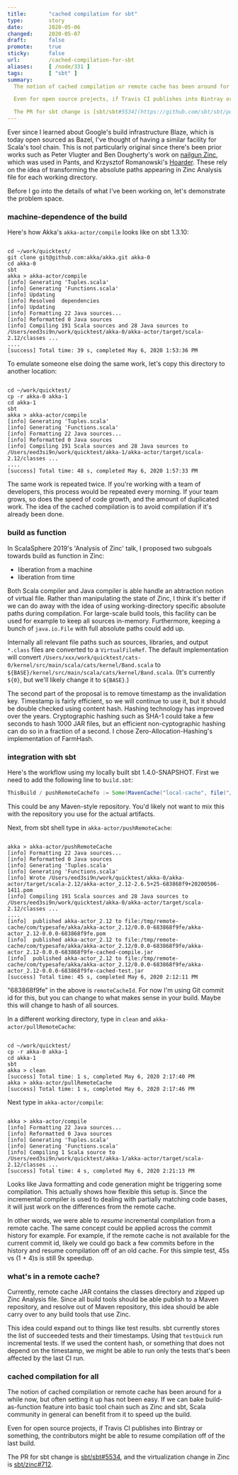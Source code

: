 ```yaml
---
title:       "cached compilation for sbt"
type:        story
date:        2020-05-06
changed:     2020-05-07
draft:       false
promote:     true
sticky:      false
url:         /cached-compilation-for-sbt
aliases:     [ /node/331 ]
tags:        [ "sbt" ]
summary:
  The notion of cached compilation or remote cache has been around for a while now, but often it required the setup has not been easy. If we can bake build-as-function feature into basic tool chain such as Zinc and sbt, Scala community in general can benefit from it to speed up the build.

  Even for open source projects, if Travis CI publishes into Bintray or something, the contributors might be able to resume compilation off of the last build.

  The PR for sbt change is [sbt/sbt#5534](https://github.com/sbt/sbt/pull/5534), and the virtualization change in Zinc is [sbt/zinc#712](https://github.com/sbt/zinc/pull/712).
---
```


Ever since I learned about Google's build infrastructure Blaze, which is today open sourced as Bazel, I've thought of having a similar facility for Scala's tool chain. This is not particularly original since there's been prior works such as Peter Vlugter and Ben Dougherty's work on [nailgun Zinc](https://github.com/typesafehub/zinc/commits/master/src/main/scala/com/typesafe/zinc/SbtAnalysis.scala), which was used in Pants, and Krzysztof Romanowski's [Hoarder](https://github.com/romanowski/hoarder). These rely on the idea of transforming the absolute paths appearing in Zinc Analysis file for each working directory.

Before I go into the details of what I've been working on, let's demonstrate the problem space.

### machine-dependence of the build

Here's how Akka's `akka-actor/compile` looks like on sbt 1.3.10:

<code>
cd ~/work/quicktest/
git clone git@github.com:akka/akka.git akka-0
cd akka-0
sbt
akka > akka-actor/compile
[info] Generating 'Tuples.scala'
[info] Generating 'Functions.scala'
[info] Updating
[info] Resolved  dependencies
[info] Updating
[info] Formatting 22 Java sources...
[info] Reformatted 0 Java sources
[info] Compiling 191 Scala sources and 28 Java sources to /Users/eed3si9n/work/quicktest/akka-0/akka-actor/target/scala-2.12/classes ...
....
[success] Total time: 39 s, completed May 6, 2020 1:53:36 PM
</code>

To emulate someone else doing the same work, let's copy this directory to another location:

<code>
cd ~/work/quicktest/
cp -r akka-0 akka-1
cd akka-1
sbt
akka > akka-actor/compile
[info] Generating 'Tuples.scala'
[info] Generating 'Functions.scala'
[info] Formatting 22 Java sources...
[info] Reformatted 0 Java sources
[info] Compiling 191 Scala sources and 28 Java sources to /Users/eed3si9n/work/quicktest/akka-1/akka-actor/target/scala-2.12/classes ...
....
[success] Total time: 48 s, completed May 6, 2020 1:57:33 PM
</code>

The same work is repeated twice. If you're working with a team of developers, this process would be repeated every morning. If your team grows, so does the speed of code growth, and the amount of duplicated work. The idea of the cached compilation is to avoid compilation if it's already been done.

### build as function

In ScalaSphere 2019's 'Analysis of Zinc' talk, I proposed two subgoals towards build as function in Zinc:

- liberation from a machine
- liberation from time

Both Scala compiler and Java compiler is able handle an abtraction notion of virtual file. Rather than manipulating the state of Zinc, I think it's better if we can do away with the idea of using working-directory specific absolute paths during compilation. For large-scale build tools, this facility can be used for example to keep all sources in-memory. Furthermore, keeping a bunch of `java.io.File` with full absolute paths could add up.

Internally all relevant file paths such as sources, libraries, and output `*.class` files are converted to a `VirtualFileRef`. The default implementation will convert `/Users/xxx/work/quicktest/cats-0/kernel/src/main/scala/cats/kernel/Band.scala` to `${BASE}/kernel/src/main/scala/cats/kernel/Band.scala`. (It's currently `${0}`, but we'll likely change it to `${BASE}`.)

The second part of the proposal is to remove timestamp as the invalidation key. Timestamp is fairly efficient, so we will continue to use it, but it should be double checked using content hash. Hashing technology has improved over the years. Cryptographic hashing such as SHA-1 could take a few seconds to hash 1000 JAR files, but an efficient non-cyptographic hashing can do so in a fraction of a second. I chose Zero-Allocation-Hashing's implementation of FarmHash.

### integration with sbt

Here's the workflow using my locally built sbt 1.4.0-SNAPSHOT. First we need to add the following line to `build.sbt`:

```scala
ThisBuild / pushRemoteCacheTo := Some(MavenCache("local-cache", file("/tmp/remote-cache")))
```

This could be any Maven-style repository. You'd likely not want to mix this with the repository you use for the actual artifacts.

Next, from sbt shell type in  `akka-actor/pushRemoteCache`:

<code>
akka > akka-actor/pushRemoteCache
[info] Formatting 22 Java sources...
[info] Reformatted 0 Java sources
[info] Generating 'Tuples.scala'
[info] Generating 'Functions.scala'
[info] Wrote /Users/eed3si9n/work/quicktest/akka-0/akka-actor/target/scala-2.12/akka-actor_2.12-2.6.5+25-683868f9+20200506-1411.pom
[info] Compiling 191 Scala sources and 28 Java sources to /Users/eed3si9n/work/quicktest/akka-0/akka-actor/target/scala-2.12/classes ...
....
[info]  published akka-actor_2.12 to file:/tmp/remote-cache/com/typesafe/akka/akka-actor_2.12/0.0.0-683868f9fe/akka-actor_2.12-0.0.0-683868f9fe.pom
[info]  published akka-actor_2.12 to file:/tmp/remote-cache/com/typesafe/akka/akka-actor_2.12/0.0.0-683868f9fe/akka-actor_2.12-0.0.0-683868f9fe-cached-compile.jar
[info]  published akka-actor_2.12 to file:/tmp/remote-cache/com/typesafe/akka/akka-actor_2.12/0.0.0-683868f9fe/akka-actor_2.12-0.0.0-683868f9fe-cached-test.jar
[success] Total time: 45 s, completed May 6, 2020 2:12:11 PM
</code>

"683868f9fe" in the above is `remoteCacheId`. For now I'm using Git commit id for this, but you can change to what makes sense in your build. Maybe this will change to hash of all sources.

In a different working directory, type in `clean` and `akka-actor/pullRemoteCache`:

<code>
cd ~/work/quicktest/
cp -r akka-0 akka-1
cd akka-1
sbt
akka > clean
[success] Total time: 1 s, completed May 6, 2020 2:17:40 PM
akka > akka-actor/pullRemoteCache
[success] Total time: 1 s, completed May 6, 2020 2:17:46 PM
</code>

Next type in `akka-actor/compile`:

<code>
akka > akka-actor/compile
[info] Formatting 22 Java sources...
[info] Reformatted 0 Java sources
[info] Generating 'Tuples.scala'
[info] Generating 'Functions.scala'
[info] Compiling 1 Scala source to /Users/eed3si9n/work/quicktest/akka-1/akka-actor/target/scala-2.12/classes ...
[success] Total time: 4 s, completed May 6, 2020 2:21:13 PM
</code>

Looks like Java formatting and code generation might be triggering some compilation. This actually shows how flexible this setup is. Since the incremental compiler is used to dealing with partially matching code bases, it will just work on the differences from the remote cache.

In other words, we were able to _resume_ incremental compilation from a remote cache. The same concept could be applied across the commit history for example. For example, if the remote cache is not available for the current commit id, likely we could go back a few commits before in the history and resume compilation off of an old cache. For this simple test, 45s vs (1 + 4)s is still 9x speedup.

### what's in a remote cache?

Currently, remote cache JAR contains the classes directory and zipped up Zinc Analysis file. Since all build tools should be able publish to a Maven repository, and resolve out of Maven repository, this idea should be able carry over to any build tools that use Zinc.

This idea could expand out to things like test results. sbt currently stores the list of succeeded tests and their timestamps. Using that `testQuick` run incremental tests. If we used the content hash, or something that does not depend on the timestamp, we might be able to run only the tests that's been affected by the last CI run.

### cached compilation for all

The notion of cached compilation or remote cache has been around for a while now, but often setting it up has not been easy. If we can bake build-as-function feature into basic tool chain such as Zinc and sbt, Scala community in general can benefit from it to speed up the build.

Even for open source projects, if Travis CI publishes into Bintray or something, the contributors might be able to resume compilation off of the last build.

The PR for sbt change is [sbt/sbt#5534](https://github.com/sbt/sbt/pull/5534), and the virtualization change in Zinc is [sbt/zinc#712](https://github.com/sbt/zinc/pull/712).
